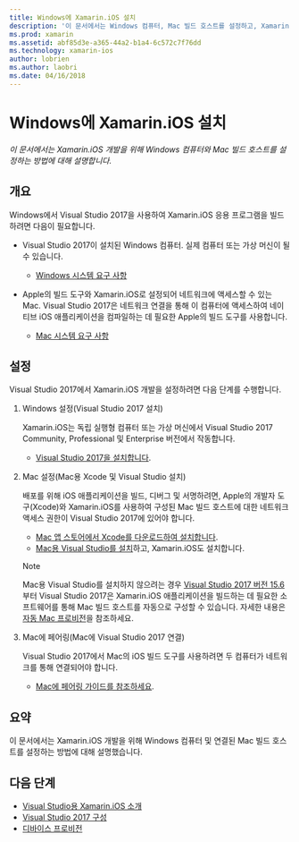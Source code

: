 ```yaml
---
title: Windows에 Xamarin.iOS 설치
description: '이 문서에서는 Windows 컴퓨터, Mac 빌드 호스트를 설정하고, Xamarin.iOS 개발을 위해 Windows를 Mac으로 페어링하는 방법을 설명합니다.'
ms.prod: xamarin
ms.assetid: abf85d3e-a365-44a2-b1a4-6c572c7f76dd
ms.technology: xamarin-ios
author: lobrien
ms.author: laobri
ms.date: 04/16/2018
---
```


# <a name="installing-xamarinios-on-windows"></a>Windows에 Xamarin.iOS 설치

_이 문서에서는 Xamarin.iOS 개발을 위해 Windows 컴퓨터와 Mac 빌드 호스트를 설정하는 방법에 대해 설명합니다._

## <a name="overview"></a>개요

Windows에서 Visual Studio 2017을 사용하여 Xamarin.iOS 응용 프로그램을 빌드하려면 다음이 필요합니다.
 
-  Visual Studio 2017이 설치된 Windows 컴퓨터. 실제 컴퓨터 또는 가상 머신이 될 수 있습니다.
    - [Windows 시스템 요구 사항](~/cross-platform/get-started/requirements.md#windows-requirements)
    
-  Apple의 빌드 도구와 Xamarin.iOS로 설정되어 네트워크에 액세스할 수 있는 Mac. Visual Studio 2017은 네트워크 연결을 통해 이 컴퓨터에 액세스하여 네이티브 iOS 애플리케이션을 컴파일하는 데 필요한 Apple의 빌드 도구를 사용합니다. 
    - [Mac 시스템 요구 사항](~/cross-platform/get-started/requirements.md#macos-requirements)

## <a name="setup"></a>설정

Visual Studio 2017에서 Xamarin.iOS 개발을 설정하려면 다음 단계를 수행합니다.

1. Windows 설정(Visual Studio 2017 설치)

    Xamarin.iOS는 독립 실행형 컴퓨터 또는 가상 머신에서 Visual Studio 2017 Community, Professional 및 Enterprise 버전에서 작동합니다.
    
    - [Visual Studio 2017을 설치합니다](~/get-started/installation/windows.md).

2. Mac 설정(Mac용 Xcode 및 Visual Studio 설치)

    배포를 위해 iOS 애플리케이션을 빌드, 디버그 및 서명하려면, Apple의 개발자 도구(Xcode)와 Xamarin.iOS를 사용하여 구성된 Mac 빌드 호스트에 대한 네트워크 액세스 권한이 Visual Studio 2017에 있어야 합니다.

    - [Mac 앱 스토어에서 Xcode를 다운로드하여 설치합니다](https://itunes.apple.com/us/app/xcode/id497799835?mt=12). 
    - [Mac용 Visual Studio를 설치](https://docs.microsoft.com/visualstudio/mac/installation)하고, Xamarin.iOS도 설치합니다.

    > [!NOTE] 
    > Mac용 Visual Studio를 설치하지 않으려는 경우 [Visual Studio 2017 버전 15.6](https://docs.microsoft.com/visualstudio/releasenotes/vs2017-relnotes#automatic-macos-provisioning)부터 Visual Studio 2017은 Xamarin.iOS 애플리케이션을 빌드하는 데 필요한 소프트웨어를 통해 Mac 빌드 호스트를 자동으로 구성할 수 있습니다. 자세한 내용은 [자동 Mac 프로비전](~/ios/get-started/installation/windows/connecting-to-mac/index.md#automatic-mac-provisioning)을 참조하세요.

3. Mac에 페어링(Mac에 Visual Studio 2017 연결)

    Visual Studio 2017에서 Mac의 iOS 빌드 도구를 사용하려면 두 컴퓨터가 네트워크를 통해 연결되어야 합니다.

    - [Mac에 페어링 가이드를 참조하세요](~/ios/get-started/installation/windows/connecting-to-mac/index.md).

## <a name="summary"></a>요약

이 문서에서는 Xamarin.iOS 개발을 위해 Windows 컴퓨터 및 연결된 Mac 빌드 호스트를 설정하는 방법에 대해 설명했습니다.

## <a name="next-steps"></a>다음 단계

- [Visual Studio용 Xamarin.iOS 소개](introduction-to-xamarin-ios-for-visual-studio.md)
- [Visual Studio 2017 구성](config-options.md)
- [디바이스 프로비전](~/ios/get-started/installation/device-provisioning/index.md)
